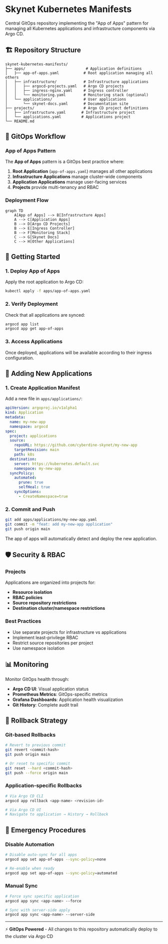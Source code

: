 # Skynet Kubernetes Manifests

Central GitOps repository implementing the "App of Apps" pattern for managing all Kubernetes applications and infrastructure components via Argo CD.

## 🏗️ Repository Structure

```
skynet-kubernetes-manifests/
├── apps/                           # Application definitions
│   ├── app-of-apps.yaml           # Root application managing all others
│   ├── infrastructure/            # Infrastructure applications
│   │   ├── argocd-projects.yaml   # Argo CD projects
│   │   ├── ingress-nginx.yaml     # Ingress controller
│   │   └── monitoring.yaml        # Monitoring stack (optional)
│   └── applications/              # User applications
│       └── skynet-docs.yaml       # Documentation site
├── projects/                      # Argo CD project definitions
│   ├── infrastructure.yaml       # Infrastructure project
│   └── applications.yaml         # Applications project
└── README.md
```

## 🔄 GitOps Workflow

### App of Apps Pattern

The **App of Apps** pattern is a GitOps best practice where:

1. **Root Application** (`app-of-apps.yaml`) manages all other applications
2. **Infrastructure Applications** manage cluster-wide components
3. **Application Applications** manage user-facing services
4. **Projects** provide multi-tenancy and RBAC

### Deployment Flow

```mermaid
graph TD
    A[App of Apps] --> B[Infrastructure Apps]
    A --> C[Application Apps]
    B --> D[Argo CD Projects]
    B --> E[Ingress Controller]
    B --> F[Monitoring Stack]
    C --> G[Skynet Docs]
    C --> H[Other Applications]
```

## 🚀 Getting Started

### 1. Deploy App of Apps

Apply the root application to Argo CD:

```bash
kubectl apply -f apps/app-of-apps.yaml
```

### 2. Verify Deployment

Check that all applications are synced:

```bash
argocd app list
argocd app get app-of-apps
```

### 3. Access Applications

Once deployed, applications will be available according to their ingress configuration.

## 🔧 Adding New Applications

### 1. Create Application Manifest

Add a new file in `apps/applications/`:

```yaml
apiVersion: argoproj.io/v1alpha1
kind: Application
metadata:
  name: my-new-app
  namespace: argocd
spec:
  project: applications
  source:
    repoURL: https://github.com/cyberdine-skynet/my-new-app
    targetRevision: main
    path: k8s
  destination:
    server: https://kubernetes.default.svc
    namespace: my-new-app
  syncPolicy:
    automated:
      prune: true
      selfHeal: true
    syncOptions:
      - CreateNamespace=true
```

### 2. Commit and Push

```bash
git add apps/applications/my-new-app.yaml
git commit -m "feat: add my-new-app application"
git push origin main
```

The app of apps will automatically detect and deploy the new application.

## 🛡️ Security & RBAC

### Projects

Applications are organized into projects for:
- **Resource isolation**
- **RBAC policies**
- **Source repository restrictions**
- **Destination cluster/namespace restrictions**

### Best Practices

- Use separate projects for infrastructure vs applications
- Implement least-privilege RBAC
- Restrict source repositories per project
- Use namespace isolation

## 📊 Monitoring

Monitor GitOps health through:
- **Argo CD UI**: Visual application status
- **Prometheus Metrics**: GitOps-specific metrics
- **Grafana Dashboards**: Application health visualization
- **Git History**: Complete audit trail

## 🔄 Rollback Strategy

### Git-based Rollbacks
```bash
# Revert to previous commit
git revert <commit-hash>
git push origin main

# Or reset to specific commit
git reset --hard <commit-hash>
git push --force origin main
```

### Application-specific Rollbacks
```bash
# Via Argo CD CLI
argocd app rollback <app-name> <revision-id>

# Via Argo CD UI
# Navigate to application → History → Rollback
```

## 🚨 Emergency Procedures

### Disable Automation
```bash
# Disable auto-sync for all apps
argocd app set app-of-apps --sync-policy=none

# Re-enable when ready
argocd app set app-of-apps --sync-policy=automated
```

### Manual Sync
```bash
# Force sync specific application
argocd app sync <app-name> --force

# Sync with server-side apply
argocd app sync <app-name> --server-side
```

---

⚡ **GitOps Powered** - All changes to this repository automatically deploy to the cluster via Argo CD
